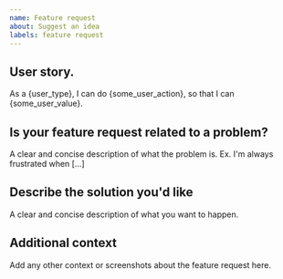 ```yaml
---
name: Feature request
about: Suggest an idea
labels: feature request
---
```


## User story.

As a {user_type}, I can do {some_user_action}, so that I can {some_user_value}.

## Is your feature request related to a problem?

A clear and concise description of what the problem is. Ex. I'm always frustrated when [...]

## Describe the solution you'd like

A clear and concise description of what you want to happen.

## Additional context

Add any other context or screenshots about the feature request here.
